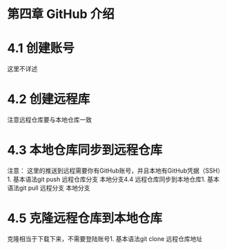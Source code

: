 # 第四章 GitHub 介绍

# 4.1 创建账号

这里不详述

# 4.2 创建远程库

注意远程仓库要与本地仓库一致

# 4.3 本地仓库同步到远程仓库

注意： 这里的推送到远程需要你有GitHub账号，并且本地有GitHub凭据（SSH）1. 基本语法git push 远程仓库分支 本地分支4.4 远程仓库同步到本地仓库1. 基本语法git pull 远程分支 本地分支

# 4.5 克隆远程仓库到本地仓库

克隆相当于下载下来，不需要登陆账号1. 基本语法git clone 远程仓库地址